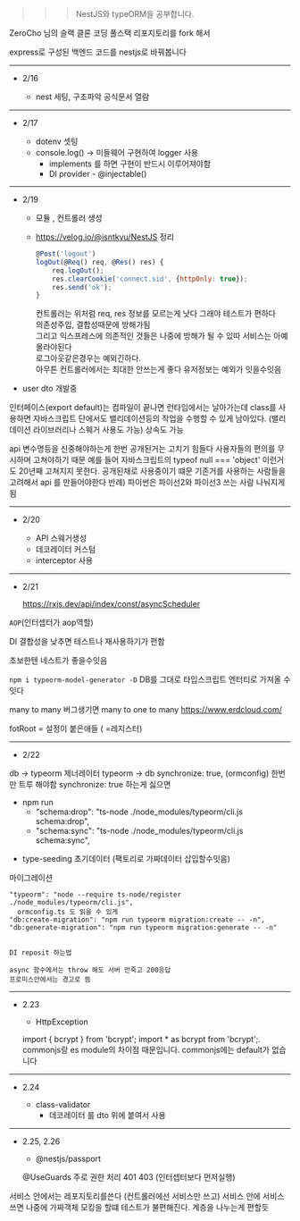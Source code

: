 >>>NestJS와 typeORM을 공부합니다.

ZeroCho 님의 슬랙 클론 코딩 풀스택 리포지토리를 fork 해서 

express로 구성된 백엔드 코드를 nestjs로 바꿔봅니다

---

* 2/16

  * nest 세팅, 구조파악  공식문서 열람

---

* 2/17

  * dotenv 셋팅 
  * console.log() -> 미들웨어 구현하여 logger 사용 
    * implements 를 하면 구현이 반드시 이루어져야함
    * DI provider - @injectable()

---
* 2/19
  
  * 모듈 , 컨트롤러 생성
  * https://velog.io/@isntkyu/NestJS 정리

    ```js
    @Post('logout')
    logOut(@Req() req, @Res() res) {
        req.logOut();
        res.clearCookie('connect.sid', {httpOnly: true});
        res.send('ok');
    }
    ```
    
    컨트롤러는 위처럼 req, res 정보를 모르는게 낫다 그래야 테스트가 편하다  
    의존성주입, 결합성때문에 방해가됨  
    그리고 익스프레스에 의존적인 것들은 나중에 방해가 될 수 있따 
    서비스는 아예몰라야된다  
    로그아웃같은경우는 예외긴하다.  
    아무튼 컨트롤러에서는 최대한 안쓰는게 좋다 유저정보는 예외가 잇을수잇음  

- user dto 개발중

인터페이스(export default)는 컴파일이 끝나면 런타임에서는 날아가는데 class를 사용하면 자바스크립트 단에서도 밸리데이션등의 작업을 수행할 수 있게 남아있다.
(밸리데이션 라이브러리나 스웨거 사용도 가능) 상속도 가능



api 변수명등을 신중해야하는게 한번 공개된거는 고치기 힘들다
사용자들의 편의를 무시하며 고쳐야하기 때문
예를 들어 자바스크립트의 typeof null === 'object'
이런거도 20년째 고쳐지지 못한다. 공개된채로 사용중이기 떄문
기존거를 사용하는 사람들을 고려해서 api 를 만들어야한다
반례) 파이썬은 파이선2와 파이선3 쓰는 사람 나눠지게됨

---
* 2/20

  * API 스웨거생성 
  * 데코레이터 커스텀
  * interceptor 사용

---
* 2/21

  https://rxjs.dev/api/index/const/asyncScheduler

`AOP`(인터셉터가 aop역할)

DI 결합성을 낮추면 테스트나 재사용하기가 편함

초보한텐 네스트가 좋을수잇음 

`npm i typeorm-model-generator -D`  DB를 그대로 타입스크립트 엔터티로 가져올 수 잇다

many to many 버그생기면 many to one to many
https://www.erdcloud.com/

fotRoot = 설정이 붙은애들 ( =레지스터)

---

* 2/22

 db -> typeorm   제너레이터
 typeorm -> db   synchronize: true, (ormconfig) 한번만 트루 해야함
 synchronize: true 하는게 싫으면 
 
 - npm run 
   - "schema:drop": "ts-node ./node_modules/typeorm/cli.js schema:drop",
   - "schema:sync": "ts-node ./node_modules/typeorm/cli.js schema:sync",

  * type-seeding  초기데이터 (팩토리로 가짜데이터 삽입할수잇음)


  마이그레이션


    "typeorm": "node --require ts-node/register ./node_modules/typeorm/cli.js",
      ormconfig.ts 도 읽을 수 있게
    "db:create-migration": "npm run typeorm migration:create -- -n",
    "db:generate-migration": "npm run typeorm migration:generate -- -n"


    DI reposit 하는법

    async 함수에서는 throw 해도 서버 안죽고 200응답
    프로미스안에서는 경고로 뜸

---
* 2.23
  - HttpException

  import { bcrypt } from 'bcrypt';
  import * as bcrypt from 'bcrypt';.
  commonjs랑 es module의 차이점 때문입니다. commonjs에는 default가 없습니다

---
* 2.24

  * class-validator
     - 데코레이터 를 dto 위에 붙여서 사용 

---
* 2.25, 2.26
  * @nestjs/passport

  @UseGuards  주로 권한 처리 401 403 (인터셉터보다 먼저실행)

서비스 안에서는 레포지토리를쓴다 (컨트롤러에선 서비스만 쓰고)
서비스 안에 서비스 쓰면 나중에 가짜객체 모킹을 할떄 테스트가 불편해진다.
계층을 나누는게 편할듯
